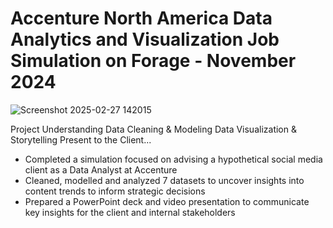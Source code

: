 
# Accenture North America Data Analytics and Visualization Job Simulation on Forage - November 2024

![Screenshot 2025-02-27 142015](https://github.com/user-attachments/assets/8aedf417-ab51-4ec3-a905-879e42250999)


Project Understanding
Data Cleaning & Modeling
Data Visualization & Storytelling
Present to the Client...

 * Completed a simulation focused on advising a hypothetical social media client
   as a Data Analyst at Accenture
 * Cleaned, modelled and analyzed 7 datasets to uncover insights into content
   trends to inform strategic decisions
 * Prepared a PowerPoint deck and video presentation to communicate key insights
   for the client and internal stakeholders
